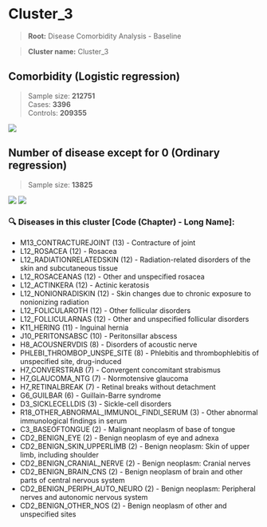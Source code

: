# Cluster_3

> **Root:** Disease Comorbidity Analysis - Baseline

> **Cluster name:** Cluster_3  

## Comorbidity (Logistic regression)
> Sample size: **212751**  
> Cases: **3396**  
> Controls: **209355**
<img src="/Cluster/Figures/Incidence/LG/Cluster_3.png" />
<CsvTable src="/Cluster_Data/Incidence/LG/LG_Cluster_3.csv" label="🔍 View full results" />

## Number of disease except for 0 (Ordinary regression)
> Sample size: **13825**
<img src="/Cluster/Figures/Incidence/Histogram/Cluster_3_in.png" />
<CsvTable src="/Cluster_Data/Incidence/Histogram/Cluster_3_in.csv" label="🔍 View full results" />

<img src="/Cluster/Figures/Incidence/ORD/Cluster_3.png" />
<CsvTable src="/Cluster_Data/Incidence/ORD/ORD_Cluster_3.csv" label="🔍 View full results" />

### 🔍 Diseases in this cluster [Code (Chapter) - Long Name]:
- M13_CONTRACTUREJOINT (13) - Contracture of joint
- L12_ROSACEA (12) - Rosacea
- L12_RADIATIONRELATEDSKIN (12) - Radiation-related disorders of the skin and subcutaneous tissue
- L12_ROSACEANAS (12) - Other and unspecified rosacea
- L12_ACTINKERA (12) - Actinic keratosis
- L12_NONIONRADISKIN (12) - Skin changes due to chronic exposure to nonionizing radiation
- L12_FOLICULAROTH (12) - Other follicular disorders
- L12_FOLLICULARNAS (12) - Other and unspecified follicular disorders
- K11_HERING (11) - Inguinal hernia
- J10_PERITONSABSC (10) - Peritonsillar abscess
- H8_ACOUSNERVDIS (8) - Disorders of acoustic nerve
- PHLEBI_THROMBOP_UNSPE_SITE (8) - Phlebitis and thrombophlebitis of unspecified site, drug-induced
- H7_CONVERSTRAB (7) - Convergent concomitant strabismus
- H7_GLAUCOMA_NTG (7) - Normotensive glaucoma
- H7_RETINALBREAK (7) - Retinal breaks without detachment
- G6_GUILBAR (6) - Guillain-Barre syndrome
- D3_SICKLECELLDIS (3) - Sickle-cell disorders
- R18_OTHER_ABNORMAL_IMMUNOL_FINDI_SERUM (3) - Other abnormal immunological findings in serum
- C3_BASEOFTONGUE (2) - Malignant neoplasm of base of tongue
- CD2_BENIGN_EYE (2) - Benign neoplasm of eye and adnexa
- CD2_BENIGN_SKIN_UPPERLIMB (2) - Benign neoplasm: Skin of upper limb, including shoulder
- CD2_BENIGN_CRANIAL_NERVE (2) - Benign neoplasm: Cranial nerves
- CD2_BENIGN_BRAIN_CNS (2) - Benign neoplasm of brain and other parts of central nervous system
- CD2_BENIGN_PERIPH_AUTO_NEURO (2) - Benign neoplasm: Peripheral nerves and autonomic nervous system
- CD2_BENIGN_OTHER_NOS (2) - Benign neoplasm of other and unspecified sites
